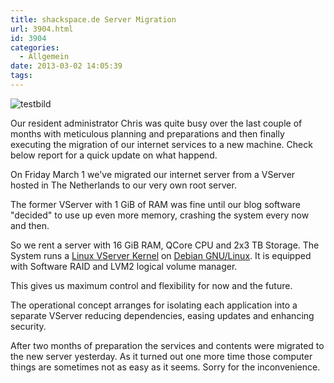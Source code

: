 ```yaml
---
title: shackspace.de Server Migration
url: 3904.html
id: 3904
categories:
  - Allgemein
date: 2013-03-02 14:05:39
tags:
---
```


![testbild](https://blog.shackspace.de/wp-content/uploads/2013/03/testbild.gif)

Our resident administrator Chris was quite busy over the last couple of months with meticulous planning and preparations and then finally executing the migration of our internet services to a new machine. Check below report for a quick update on what happend.

On Friday March 1 we've migrated our internet server from a VServer hosted in The Netherlands to our very own root server.

The former VServer with 1 GiB of RAM was fine until our blog software "decided" to use up even more memory, crashing the system every now and then.

So we rent a server with 16 GiB RAM, QCore CPU and 2x3 TB Storage. The System runs a [Linux VServer Kernel](http://www.linux-vserver.org/) on [Debian GNU/Linux](http://debian.org). It is equipped with Software RAID and LVM2 logical volume manager.

This gives us maximum control and flexibility for now and the future.

The operational concept arranges for isolating each application into a separate VServer reducing dependencies, easing updates and enhancing security.

After two months of preparation the services and contents were migrated to the new server yesterday. As it turned out one more time those computer things are sometimes not as easy as it seems.
Sorry for the inconvenience.